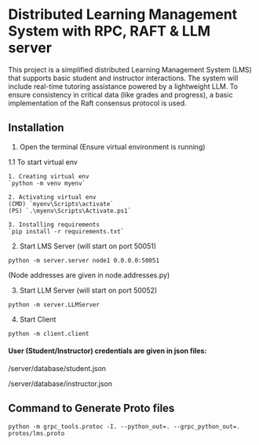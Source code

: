# Distributed Learning Management System with RPC, RAFT & LLM server

This project is a simplified distributed Learning Management System (LMS) that supports
basic student and instructor interactions. The system will include real-time tutoring assistance powered by a
lightweight LLM. To ensure consistency in critical data (like grades and progress), a
basic implementation of the Raft consensus protocol is used. 


## Installation
1. Open the terminal (Ensure virtual environment is running)

1.1 To start virtual env
    
    1. Creating virtual env
    `python -m venv myenv`

    2. Activating virtual env
    (CMD) `myenv\Scripts\activate`
    (PS) `.\myenv\Scripts\Activate.ps1`

    3. Installing requirements
    `pip install -r requirements.txt`

2. Start LMS Server (will start on port 50051)

`python -m server.server node1 0.0.0.0:50051`

(Node addresses are given in node.addresses.py)

3. Start LLM Server (will start on port 50052)

`python -m server.LLMServer`

4. Start Client

`python -m client.client`

#### User (Student/Instructor) credentials are given in json files:

/server/database/student.json

/server/database/instructor.json


## Command to Generate Proto files
`python -m grpc_tools.protoc -I. --python_out=. --grpc_python_out=. protos/lms.proto`


